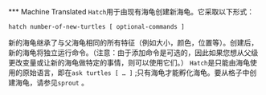 ﻿*** Machine Translated
`Hatch`用于由现有海龟创建新海龟。它采取以下形式：

`hatch number-of-new-turtles [ optional-commands ]`

新的海龟继承了与父海龟相同的所有特征（例如大小，颜色，位置等）。创建后，新的海龟将独立运行命令。（注意：由于添加命令是可选的，因此如果您想从父级更改变量或让新的海龟做特定的事情，则可以使用它们。） `Hatch`是只能由海龟使用的原始语言，即在`ask turtles [ … ]` ;只有海龟才能孵化海龟。要从格子中创建海龟，请参见`sprout` 。